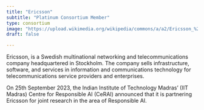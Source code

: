 ```yaml
---
title: "Ericsson"
subtitle: "Platinum Consortium Member"
type: consortium
image: "https://upload.wikimedia.org/wikipedia/commons/a/a2/Ericsson_%282018%29.svg"
draft: false

---
```


Ericsson, is a Swedish multinational networking and telecommunications company headquartered in Stockholm. The company sells infrastructure, software, and services in information and communications technology for telecommunications service providers and enterprises. 

On 25th September 2023, the Indian Institute of Technology Madras’ (IIT Madras) Centre for Responsible AI (CeRAI) announced that it is partnering Ericsson for joint research in the area of Responsible AI.




